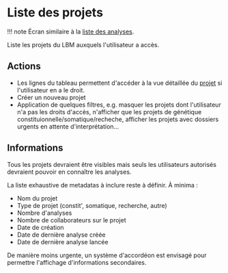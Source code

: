 # Liste des projets

!!! note
Écran similaire à la [liste des analyses](./list-analyses.md).

Liste les projets du LBM auxquels l'utilisateur a accès.

## Actions

- Les lignes du tableau permettent d'accéder à la vue détaillée du [projet](./details-project.md) si l'utilisateur en a le droit.
- Créer un nouveau projet
- Application de quelques filtres, e.g. masquer les projets dont l'utilisateur n'a pas les droits d'accès, n'afficher que les projets de génétique constituionnelle/somatique/recheche, afficher les projets avec dossiers urgents en attente d'interprétation…

## Informations

Tous les projets devraient être visibles mais seuls les utilisateurs autorisés devraient pouvoir en connaître les analyses.

La liste exhaustive de metadatas à inclure reste à définir. À minima :

- Nom du projet
- Type de projet (constit', somatique, recherche, autre)
- Nombre d'analyses
- Nombre de collaborateurs sur le projet
- Date de création
- Date de dernière analyse créée
- Date de dernière analyse lancée

De manière moins urgente, un système d'accordéon est envisagé pour permettre l'affichage d'informations secondaires.

